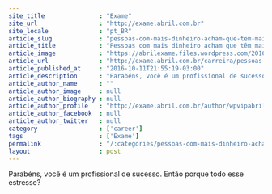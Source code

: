 ```yaml
---
site_title               : "Exame"
site_url                 : "http://exame.abril.com.br"
site_locale              : "pt_BR"
article_slug             : "pessoas-com-mais-dinheiro-acham-que-tem-mais-problemas"
article_title            : "Pessoas com mais dinheiro acham que têm mais problemas"
article_image            : "https://abrilexame.files.wordpress.com/2016/10/size_960_16_9_dinheiro-estresse.jpg?quality=70&strip=all&w=960"
article_url              : "http://exame.abril.com.br/carreira/pessoas-com-mais-dinheiro-acham-que-tem-mais-problemas/"
article_published_at     : "2016-10-11T21:55:19-03:00"
article_description      : "Parabéns, você é um profissional de sucesso. Então porque todo esse estresse?"
article_author_name      : ""
article_author_image     : null
article_author_biography : null
article_author_profile   : "http://exame.abril.com.br/author/wpvipabril/"
article_author_facebook  : null
article_author_twitter   : null
category                 : ['career']
tags                     : ['Exame']
permalink                : "/:categories/pessoas-com-mais-dinheiro-acham-que-tem-mais-problemas/"
layout                   : post
---
```


Parabéns, você é um profissional de sucesso. Então porque todo esse estresse?
